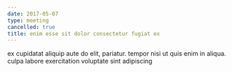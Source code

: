 ```yaml
---
date: 2017-05-07
type: meeting
cancelled: true
title: enim esse sit dolor consectetur fugiat ex
---
```

ex cupidatat aliquip aute do elit, pariatur. tempor nisi ut quis enim in aliqua. culpa labore exercitation voluptate sint adipiscing